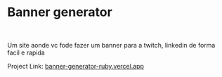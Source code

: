 <h1>Banner generator</h1>

<br>
<p>Um site aonde vc fode fazer um banner para a twitch, linkedin de forma facil e rapida</p>

Project Link: [banner-generator-ruby.vercel.app](https://banner-generator-ruby.vercel.app/)
